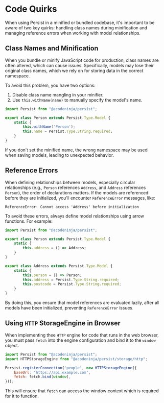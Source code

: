 # Code Quirks

When using Persist in a minified or bundled codebase, it's important to be aware of two key quirks: handling class names during minification and managing reference errors when working with model relationships.

## Class Names and Minification

When you bundle or minify JavaScript code for production, class names are often altered, which can cause issues. Specifically, models may lose their original class names, which we rely on for storing data in the correct namespace.

To avoid this problem, you have two options:

1. Disable class name mangling in your minifier.
2. Use `this.withName(name)` to manually specify the model's name.

```javascript
import Persist from "@acodeninja/persist";

export class Person extends Persist.Type.Model {
    static {
        this.withName('Person');
        this.name = Persist.Type.String.required;
    }
}
```

If you don't set the minified name, the wrong namespace may be used when saving models, leading to unexpected behavior.

## Reference Errors

When defining relationships between models, especially circular relationships (e.g., `Person` references `Address`, and `Address` references `Person`), the order of declarations matters. If the models are referenced before they are initialized, you'll encounter `ReferenceError` messages, like:

```console
ReferenceError: Cannot access 'Address' before initialization
```

To avoid these errors, always define model relationships using arrow functions. For example:

```javascript
import Persist from "@acodeninja/persist";

export class Person extends Persist.Type.Model {
    static {
        this.address = () => Address;
    }
}

export class Address extends Persist.Type.Model {
    static {
        this.person = () => Person;
        this.address = Persist.Type.String.required;
        this.postcode = Persist.Type.String.required;
    }
}
```

By doing this, you ensure that model references are evaluated lazily, after all models have been initialized, preventing `ReferenceError` issues.

## Using `HTTP` StorageEngine in Browser

When implementing thee `HTTP` engine for code that runs in the web browser, you must pass `fetch` into the engine configuration and bind it to the `window` object.

```javascript
import Persist from "@acodeninja/persist";
import HTTPStorageEngine from "@acodeninja/persist/storage/http";

Persist.registerConnection('people', new HTTPStorageEngine({
    baseUrl: 'https://api.example.com',
    fetch: fetch.bind(window),
}));
```

This will ensure that `fetch` can access the window context which is required for it to function.
